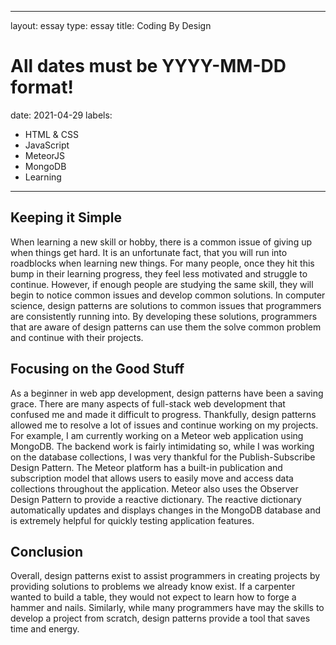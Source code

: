 
---
layout: essay
type: essay
title: Coding By Design
# All dates must be YYYY-MM-DD format!
date: 2021-04-29
labels:
  - HTML & CSS
  - JavaScript
  - MeteorJS
  - MongoDB
  - Learning
---

## Keeping it Simple
When learning a new skill or hobby, there is a common issue of giving up when things get hard. It is an unfortunate fact, that you will run into roadblocks when learning new things. For many people, once they hit this bump in their learning progress, they feel less motivated and struggle to continue. However, if enough people are studying the same skill, they will begin to notice common issues and develop common solutions. In computer science, design patterns are solutions to common issues that programmers are consistently running into. By developing these solutions, programmers that are aware of design patterns can use them the solve common problem and continue with their projects.


## Focusing on the Good Stuff

As a beginner in web app development, design patterns have been a saving grace. There are many aspects of full-stack web development that confused me and made it difficult to progress. Thankfully, design patterns allowed me to resolve a lot of issues and continue working on my projects. For example, I am currently working on a Meteor web application using MongoDB. The backend work is fairly intimidating so, while I was working on the database collections, I was very thankful for the Publish-Subscribe Design Pattern. The Meteor platform has a built-in publication and subscription model that allows users to easily move and access data collections throughout the application. Meteor also uses the Observer Design Pattern to provide a reactive dictionary. The reactive dictionary automatically updates and displays changes in the MongoDB database and is extremely helpful for quickly testing application features.

## Conclusion

Overall, design patterns exist to assist programmers in creating projects by providing solutions to problems we already know exist. If a carpenter wanted to build a table, they would not expect to learn how to forge a hammer and nails. Similarly, while many programmers have may the skills to develop a project from scratch, design patterns provide a tool that saves time and energy. 
